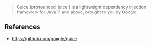 > Guice (pronounced 'juice') is a lightweight dependency injection framework for Java 11 and above, brought to you by Google.
> 

## References

- https://github.com/google/guice